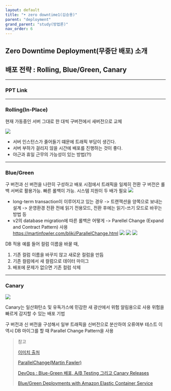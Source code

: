 ```yaml
---
layout: default
title: "• zero downtime1(김승용)"
parent: "deployment"
grand_parent: "study(방법론)"
nav_order: 6
---
```


## Zero Downtime Deployment(무중단 배포) 소개
## 배포 전략 : Rolling, Blue/Green, Canary

- - - -

### PPT Link

[](https://docs.google.com/presentation/d/1-hMyEEucn0WmONVExlGj7aqlWFBdBegq3wGvoNJoL74/edit?usp=sharing)

------

### Rolling(In-Place)

현재 가동중인 서버 그대로 한 대씩 구버전에서 새버전으로 교체

![](https://t1.daumcdn.net/cfile/tistory/99143F435C87397A09)

* 서버 인스턴스가 줄어들기 떄문에 트래픽 부담이 생긴다.
* 서버 부하가 걸리지 않을 시간에 배포를 진행하는 것이 좋다.
* 야근과 휴일 근무의 가능성이 있는 방법(?!)

------

### Blue/Green

구 버전과 신 버전을 나란히 구성하고 배포 시점에서 트래픽을 일제히 전환
구 버전은 롤백 서버로 활용가능. 빠른 롤백이 가능.
시스템 지원이 두 배가 필요
![](https://t1.daumcdn.net/cfile/tistory/99A68F4E5C8739470D)

* long-term transaction이 이루어지고 있는 경우
-> 트랜잭션을 양쪽으로 보내는 설계
-> 운영환경 전환 전에 읽기 전용모드, 전환 후에는 읽기-쓰기 모드로 바꾸는 방법 등
* v2의 database migration에 따른 롤백은 어떻게
-> Parellel Change (Expand and Contract Pattern) 사용
https://martinfowler.com/bliki/ParallelChange.html
![](https://martinfowler.com/bliki/images/parallelChange/expand.png)
![](https://martinfowler.com/bliki/images/parallelChange/migrate.png)
![](https://martinfowler.com/bliki/images/parallelChange/contract.png)

DB 적용
예를 들어 컬럼 이름을 바꿀 때,

1. 기존 컬럼 이름을 바꾸지 않고 새로운 컬럼을 만듬
2. 기존 컬럼에서 새 컬럼으로 데이터 마이그
3. 배포에 문제가 없으면 기존 컬럼 삭제

------

### Canary

![](https://t1.daumcdn.net/cfile/tistory/99E6E74C5C8737EC0E)

Canary는 일산화탄소 및 유독가스에 민감한 새
광산에서 위험 알림용으로 사용
위험을 빠르게 감지할 수 있는 배포 기법

구 버전과 신 버전을 구성해서 일부 트래픽을 신버전으로 분산하여 오류여부 테스트
이 역시 DB 마이그를 할 때 Parallel Change Pattern을 사용



> 참고
>
> [이미치 출처](https://onlywis.tistory.com/10)
>
> [ParallelChange(Martin Fawler)](https://martinfowler.com/bliki/ParallelChange.html)
>
> [DevOps : Blue-Green 배포, A/B Testing 그리고 Canary Releases](https://jason-lim.tistory.com/3)
>
> [Blue/Green Deployments with Amazon Elastic Container Service](https://aws.amazon.com/ko/blogs/compute/bluegreen-deployments-with-amazon-ecs/)